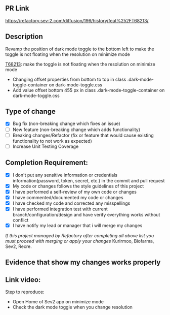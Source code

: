 ## PR Link
https://refactory.sev-2.com/diffusion/196/history/feat%252FT68213/

## Description
<!-- Please include a summary of the change and which issue is fixed. Please also include relevant motivation and context. List any dependencies that are required for this change. -->
Revamp the position of dark mode toggle to the bottom left to make the toggle is not floating when the resolution on minimize mode

[T68213](https://refactory.sev-2.com/diffusion/196/browse/feat%252FT68213/): make the toggle is not floating when the resolution on minimize mode  

<!-- Explain your changes here:  -->
- Changing offset properties from bottom to top in class .dark-mode-toggle-container on dark-mode-toggle.css 
- Add value offset bottom 455 px in class .dark-mode-toggle-container on dark-mode-toggle.css

## Type of change
<!-- Please checks [x] only to options that are relevant. -->

- [x] Bug fix (non-breaking change which fixes an issue)
- [ ] New feature (non-breaking change which adds functionality)
- [ ] Breaking changes/Refactor (fix or feature that would cause existing functionality to not work as expected)
- [ ] Increase Unit Testing Coverage

## Completion Requirement:

<!-- Requirement for marking ticket as done ( all checklist must be performed )   -->

- [x] I don't put any sensitive information or credentials information(password, token, secret, etc.) in the commit and pull request
- [x] My code or changes follows the style guidelines of this project
- [x] I have performed a self-review of my own code or changes
- [x] I have commented/documented my code or changes
- [x] I have checked my code and corrected any misspellings
- [x] I have performed integration test with current branch/configuration/design and have verify everything works without conflict
- [x] I have notify my lead or manager that i will merge my changes 

*If this project managed by Refactory after completing all above list you must proceed with merging or apply your changes*
Kurirmoo, Biofarma, Sev2, Recre.

## Evidence that show my changes works properly 
<!-- Please share video record that you ran to verify your changes. Provide instructions so we can reproduce. Please also list any relevant details for your test configuration. -->

Link video:
- 
Step to reproduce:
- Open Home of Sev2 app on minimize mode
- Check the dark mode toggle when you change resolution
